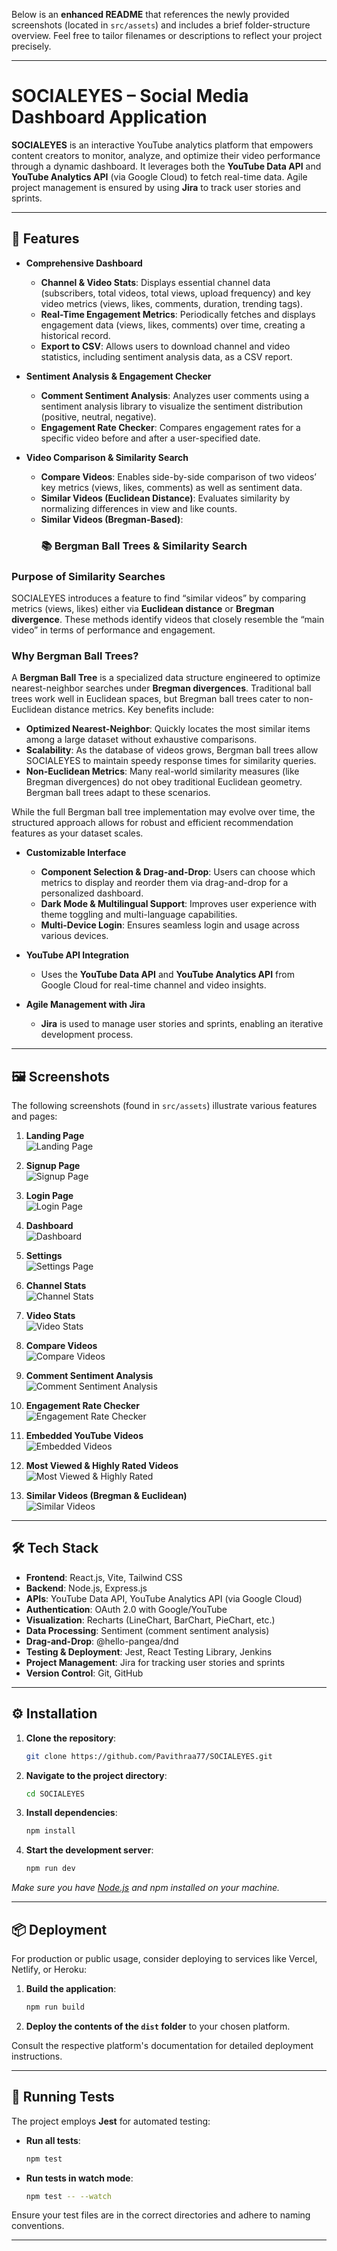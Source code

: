 Below is an **enhanced README** that references the newly provided screenshots (located in `src/assets`) and includes a brief folder-structure overview. Feel free to tailor filenames or descriptions to reflect your project precisely.

---

# SOCIALEYES – Social Media Dashboard Application

**SOCIALEYES** is an interactive YouTube analytics platform that empowers content creators to monitor, analyze, and optimize their video performance through a dynamic dashboard. It leverages both the **YouTube Data API** and **YouTube Analytics API** (via Google Cloud) to fetch real-time data. Agile project management is ensured by using **Jira** to track user stories and sprints.

---

## 🚀 Features

- **Comprehensive Dashboard**  
  - **Channel & Video Stats**: Displays essential channel data (subscribers, total videos, total views, upload frequency) and key video metrics (views, likes, comments, duration, trending tags).  
  - **Real-Time Engagement Metrics**: Periodically fetches and displays engagement data (views, likes, comments) over time, creating a historical record.  
  - **Export to CSV**: Allows users to download channel and video statistics, including sentiment analysis data, as a CSV report.

- **Sentiment Analysis & Engagement Checker**  
  - **Comment Sentiment Analysis**: Analyzes user comments using a sentiment analysis library to visualize the sentiment distribution (positive, neutral, negative).  
  - **Engagement Rate Checker**: Compares engagement rates for a specific video before and after a user-specified date.

- **Video Comparison & Similarity Search**  
  - **Compare Videos**: Enables side-by-side comparison of two videos’ key metrics (views, likes, comments) as well as sentiment data.  
  - **Similar Videos (Euclidean Distance)**: Evaluates similarity by normalizing differences in view and like counts.  
  - **Similar Videos (Bregman-Based)**:
    ### 📚 Bergman Ball Trees & Similarity Search

### Purpose of Similarity Searches

SOCIALEYES introduces a feature to find “similar videos” by comparing metrics (views, likes) either via **Euclidean distance** or **Bregman divergence**. These methods identify videos that closely resemble the “main video” in terms of performance and engagement.

### Why Bergman Ball Trees?

A **Bergman Ball Tree** is a specialized data structure engineered to optimize nearest-neighbor searches under **Bregman divergences**. Traditional ball trees work well in Euclidean spaces, but Bregman ball trees cater to non-Euclidean distance metrics. Key benefits include:

- **Optimized Nearest-Neighbor**: Quickly locates the most similar items among a large dataset without exhaustive comparisons.  
- **Scalability**: As the database of videos grows, Bergman ball trees allow SOCIALEYES to maintain speedy response times for similarity queries.  
- **Non-Euclidean Metrics**: Many real-world similarity measures (like Bregman divergences) do not obey traditional Euclidean geometry. Bergman ball trees adapt to these scenarios.

While the full Bergman ball tree implementation may evolve over time, the structured approach allows for robust and efficient recommendation features as your dataset scales.

- **Customizable Interface**  
  - **Component Selection & Drag-and-Drop**: Users can choose which metrics to display and reorder them via drag-and-drop for a personalized dashboard.  
  - **Dark Mode & Multilingual Support**: Improves user experience with theme toggling and multi-language capabilities.  
  - **Multi-Device Login**: Ensures seamless login and usage across various devices.

- **YouTube API Integration**  
  - Uses the **YouTube Data API** and **YouTube Analytics API** from Google Cloud for real-time channel and video insights.

- **Agile Management with Jira**  
  - **Jira** is used to manage user stories and sprints, enabling an iterative development process.

---

## 🖼️ Screenshots

The following screenshots (found in `src/assets`) illustrate various features and pages:

1. **Landing Page**  
   ![Landing Page](src/assets/landingpage.png)

2. **Signup Page**  
   ![Signup Page](src/assets/signup.png)

3. **Login Page**  
   ![Login Page](src/assets/login.png)

4. **Dashboard**  
   ![Dashboard](src/assets/dashboard.png)

5. **Settings**  
   ![Settings Page](src/assets/settings.png)

6. **Channel Stats**  
   ![Channel Stats](src/assets/channelstats.png)

7. **Video Stats**  
   ![Video Stats](src/assets/videostats.png)

8. **Compare Videos**  
   ![Compare Videos](src/assets/comparevideos.png)

9. **Comment Sentiment Analysis**  
   ![Comment Sentiment Analysis](src/assets/comment-sentimentanalysis.png)

10. **Engagement Rate Checker**  
    ![Engagement Rate Checker](src/assets/engagement-rate-checker.png)

11. **Embedded YouTube Videos**  
    ![Embedded Videos](src/assets/embedded-utube-videos.png)

12. **Most Viewed & Highly Rated Videos**  
    ![Most Viewed & Highly Rated](src/assets/mostviewed-highlyrated.png)

13. **Similar Videos (Bregman & Euclidean)**  
    ![Similar Videos](src/assets/similarvideos-bregman-euclidean.png)

---

## 🛠️ Tech Stack

- **Frontend**: React.js, Vite, Tailwind CSS  
- **Backend**: Node.js, Express.js  
- **APIs**: YouTube Data API, YouTube Analytics API (via Google Cloud)  
- **Authentication**: OAuth 2.0 with Google/YouTube  
- **Visualization**: Recharts (LineChart, BarChart, PieChart, etc.)  
- **Data Processing**: Sentiment (comment sentiment analysis)  
- **Drag-and-Drop**: @hello-pangea/dnd  
- **Testing & Deployment**: Jest, React Testing Library, Jenkins  
- **Project Management**: Jira for tracking user stories and sprints  
- **Version Control**: Git, GitHub  

---

## ⚙️ Installation

1. **Clone the repository**:
   ```bash
   git clone https://github.com/Pavithraa77/SOCIALEYES.git
   ```
2. **Navigate to the project directory**:
   ```bash
   cd SOCIALEYES
   ```
3. **Install dependencies**:
   ```bash
   npm install
   ```
4. **Start the development server**:
   ```bash
   npm run dev
   ```
*Make sure you have [Node.js](https://nodejs.org/) and npm installed on your machine.*

---

## 📦 Deployment

For production or public usage, consider deploying to services like Vercel, Netlify, or Heroku:

1. **Build the application**:
   ```bash
   npm run build
   ```
2. **Deploy the contents of the `dist` folder** to your chosen platform.

Consult the respective platform's documentation for detailed deployment instructions.

---

## 🧪 Running Tests

The project employs **Jest** for automated testing:

- **Run all tests**:
  ```bash
  npm test
  ```
- **Run tests in watch mode**:
  ```bash
  npm test -- --watch
  ```
Ensure your test files are in the correct directories and adhere to naming conventions.

---

